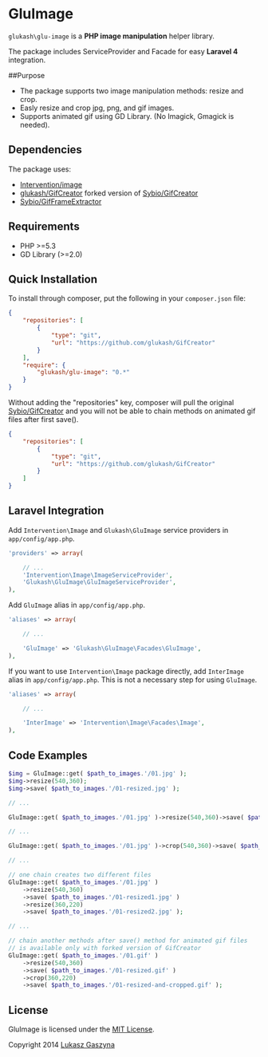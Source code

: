 GluImage
=========

`glukash\glu-image` is a **PHP image manipulation** helper library.

The package includes ServiceProvider and Facade for easy **Laravel 4** integration.

##Purpose

- The package supports two image manipulation methods: resize and crop.
- Easly resize and crop jpg, png, and gif images.
- Supports animated gif using GD Library. (No Imagick, Gmagick is needed).

## Dependencies

The package uses:

- [Intervention/image](https://github.com/Intervention/image)
- [glukash/GifCreator](https://github.com/glukash/GifCreator/tree/patch-1) forked version of [Sybio/GifCreator](https://github.com/Sybio/GifCreator)
- [Sybio/GifFrameExtractor](https://github.com/Sybio/GifFrameExtractor)

## Requirements

- PHP >=5.3
- GD Library (>=2.0)

## Quick Installation

To install through composer, put the following in your `composer.json` file:

```json
{
	"repositories": [
	    {
	        "type": "git",
	        "url": "https://github.com/glukash/GifCreator"
	    }
	],
	"require": {
		"glukash/glu-image": "0.*"
	}
}
```

Without adding the "repositories" key, composer will pull the original [Sybio/GifCreator](https://github.com/Sybio/GifCreator) and you will not be able to chain methods on animated gif files after first save().
```json
{
	"repositories": [
	    {
	        "type": "git",
	        "url": "https://github.com/glukash/GifCreator"
	    }
	]
}
```

## Laravel Integration

Add `Intervention\Image` and `Glukash\GluImage` service providers in `app/config/app.php`.

```php
'providers' => array(

	// ...
	'Intervention\Image\ImageServiceProvider',
	'Glukash\GluImage\GluImageServiceProvider',
),
```

Add `GluImage` alias in `app/config/app.php`.

```php
'aliases' => array(

	// ...

	'GluImage' => 'Glukash\GluImage\Facades\GluImage',
),
```

If you want to use `Intervention\Image` package directly, add `InterImage` alias in `app/config/app.php`.
This is not a necessary step for using `GluImage`.

```php
'aliases' => array(

	// ...

	'InterImage' => 'Intervention\Image\Facades\Image',
),
```

## Code Examples

```php
$img = GluImage::get( $path_to_images.'/01.jpg' );
$img->resize(540,360);
$img->save( $path_to_images.'/01-resized.jpg' );

// ...

GluImage::get( $path_to_images.'/01.jpg' )->resize(540,360)->save( $path_to_images.'/01-resized.jpg' );

// ...

GluImage::get( $path_to_images.'/01.jpg' )->crop(540,360)->save( $path_to_images.'/01-cropped.jpg' );

// ...

// one chain creates two different files
GluImage::get( $path_to_images.'/01.jpg' )
	->resize(540,360)
	->save( $path_to_images.'/01-resized1.jpg' )
	->resize(360,220)
	->save( $path_to_images.'/01-resized2.jpg' );

// ...

// chain another methods after save() method for animated gif files 
// is available only with forked version of GifCreator
GluImage::get( $path_to_images.'/01.gif' )
	->resize(540,360)
	->save( $path_to_images.'/01-resized.gif' )
	->crop(360,220)
	->save( $path_to_images.'/01-resized-and-cropped.gif' );

```


## License

GluImage is licensed under the [MIT License](http://opensource.org/licenses/MIT).

Copyright 2014 [Lukasz Gaszyna](http://glukash.net/)
